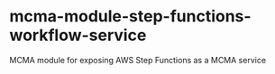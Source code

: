 # mcma-module-step-functions-workflow-service
MCMA module for exposing AWS Step Functions as a MCMA service
